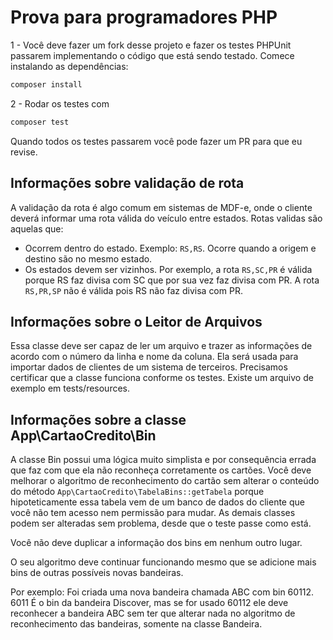 # Prova para programadores PHP

1 - Você deve fazer um fork desse projeto e fazer os testes PHPUnit passarem implementando o código que está sendo testado.
Comece instalando as dependências:
```bash
composer install
```

2 - Rodar os testes com 
```bash
composer test
```

Quando todos os testes passarem você pode fazer um PR para que eu revise.

## Informações sobre validação de rota
A validação da rota é algo comum em sistemas de MDF-e, onde o cliente deverá informar uma rota válida do veículo entre estados.
Rotas validas são aquelas que:
- Ocorrem dentro do estado. Exemplo: `RS,RS`. Ocorre quando a origem e destino são no mesmo estado.
- Os estados devem ser vizinhos. Por exemplo, a rota `RS,SC,PR` é válida porque RS faz divisa com SC que por sua vez faz divisa com PR. A rota `RS,PR,SP` não é válida pois RS não faz divisa com PR.

## Informações sobre o Leitor de Arquivos

Essa classe deve ser capaz de ler um arquivo e trazer as informações de acordo com o número da linha e nome da coluna. Ela será usada para importar dados de clientes de um sistema de terceiros. Precisamos certificar que a classe funciona conforme os testes.
Existe um arquivo de exemplo em tests/resources.

## Informações sobre a classe App\CartaoCredito\Bin

A classe Bin possui uma lógica muito simplista e por consequência errada que faz com que ela não reconheça corretamente os cartões. Você deve 
melhorar o algoritmo de reconhecimento do cartão sem alterar o conteúdo do método `App\CartaoCredito\TabelaBins::getTabela` 
porque hipoteticamente essa tabela vem de um banco de dados do cliente que você não tem acesso nem permissão para mudar.
As demais classes podem ser alteradas sem problema, desde que o teste passe como está.

Você não deve duplicar a informação dos bins em nenhum outro lugar.

O seu algoritmo deve continuar funcionando mesmo que se adicione mais bins de outras possíveis novas bandeiras. 

Por exemplo:
Foi criada uma nova bandeira chamada ABC com bin 60112. 6011 É o bin da bandeira Discover, mas se for usado 60112 ele
deve reconhecer a bandeira ABC sem ter que alterar nada no algoritmo de reconhecimento das bandeiras, somente na classe
Bandeira.
